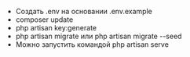 - Создать .env на основании .env.example 
- composer update 
- php artisan key:generate 
- php artisan migrate или php artisan migrate --seed
- Можно запустить командой php artisan serve
